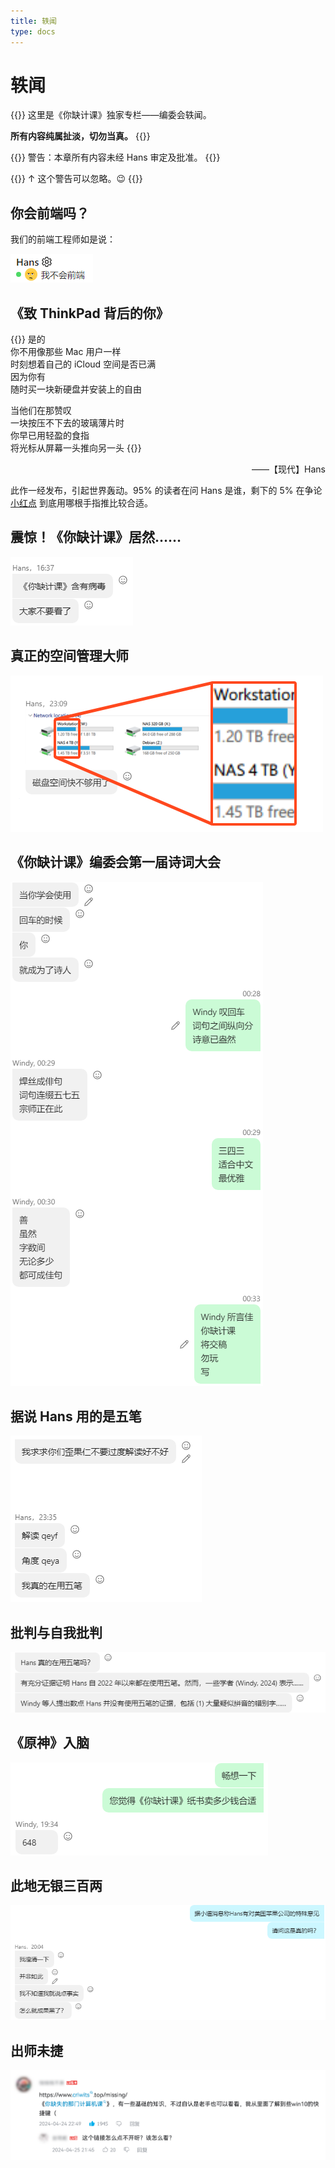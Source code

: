 ```yaml
---
title: 轶闻
type: docs
---
```


# 轶闻

{{<hint info>}}
这里是《你缺计课》独家专栏——编委会轶闻。

**所有内容纯属扯淡，切勿当真。**
{{</hint>}}

{{<hint danger>}}
警告：本章所有内容未经 Hans 审定及批准。
{{</hint>}}

{{<hint warning>}}
↑ 这个警告可以忽略。😉
{{</hint>}}

## 你会前端吗？

我们的前端工程师如是说：

![反正我不信](anecdote/frontend.png)

## 《致 ThinkPad 背后的你》

{{<hint quoting>}}
是的<br>
你不用像那些 Mac 用户一样<br>
时刻想着自己的 iCloud 空间是否已满<br>
因为你有<br>
随时买一块新硬盘并安装上的自由<br>

当他们在那赞叹<br>
一块按压不下去的玻璃薄片时<br>
你早已用轻盈的食指<br>
将光标从屏幕一头推向另一头
{{</hint>}}

<p style="text-align: end">——【现代】Hans

此作一经发布，引起世界轰动。95% 的读者在问 Hans 是谁，剩下的 5% 在争论 [小红点](https://www.lenovo.com/hk/zh/glossary/trackpoint/) 到底用哪根手指推比较合适。

## 震惊！《你缺计课》居然……

![真的吗？](anecdote/missing_virus.png)

## 真正的空间管理大师

![多就是好](anecdote/free_space.png)

## 《你缺计课》编委会第一届诗词大会

![好诗好诗](anecdote/poems.png)

## 据说 Hans 用的是五笔

![也许吧](anecdote/wubi_or.png)

## 批判与自我批判

![这是好的，值得批判](anecdote/self_critics.png)

## 《原神》入脑

![没救了](anecdote/too_expensive.png)

## 此地无银三百两

![嗯嗯，你说得对](anecdote/clumsy_denial.png)

## 出师未捷

![唉](anecdote/how_to_visit.png)